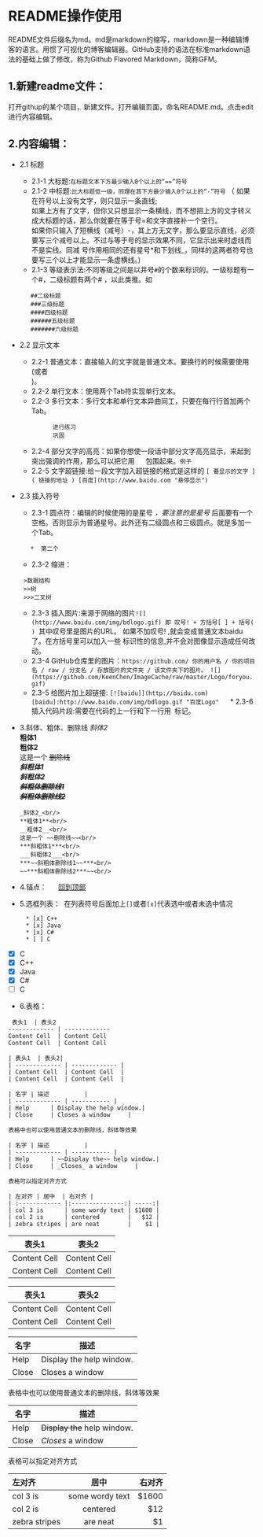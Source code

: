  README操作使用
 ====
README文件后缀名为md。md是markdown的缩写，markdown是一种编辑博客的语言。用惯了可视化的博客编辑器。GitHub支持的语法在标准markdown语法的基础上做了修改，称为Github Flavored Markdown，简称GFM。<br/>
## 1.新建readme文件：
打开githup的某个项目，新建文件。打开编辑页面，命名README.md。点击edit进行内容编辑。
## 2.内容编辑：
  * 2.1 标题
    * 2.1-1 大标题:`在标题文本下方最少输入0个以上的“==”符号`
    * 2.1-2 中标题:`比大标题低一级，同理在其下方最少输入0个以上的“-”符号`
    （  如果在符号以上没有文字，则只显示一条直线; <br/>
      如果上方有了文字，但你又只想显示一条横线，而不想把上方的文字转义成大标题的话，那么你就要在等于号=和文字直接补一个空行。<br/>
      如果你只输入了短横线（减号）-，其上方无文字，那么要显示直线，必须要写三个减号以上。不过与等于号的显示效果不同，它显示出来时虚线而不是实线。同减      号作用相同的还有星号*和下划线_，同样的这两者符号也要写三个以上才能显示一条虚横线。)<br/>
    * 2.1-3 等级表示法:不同等级之间是以井号`#`的个数来标识的。一级标题有一个#，二级标题有两个# ，以此类推。如
    ```#一级标题
       ##二级标题
       ###三级标题
       ####四级标题
       ######五级标题
       #######六级标题
    ```
  * 2.2 显示文本
    * 2.2-1 普通文本：直接输入的文字就是普通文本。要换行的时候需要使用<br>(或者<br/>)。
    * 2.2-2 单行文本：使用两个Tab符实现单行文本。
    * 2.2-3 多行文本：多行文本和单行文本异曲同工，只要在每行行首加两个Tab。
      ```   第一次使用
            进行练习
            巩固
      ```
    * 2.2-4 部分文字的高亮：如果你想使一段话中部分文字高亮显示，来起到突出强调的作用，那么可以把它用 `  ` 包围起来。`例子`
    * 2.2-5 文字超链接:给一段文字加入超链接的格式是这样的 `[ 要显示的文字 ]( 链接的地址 ) [百度](http://www.baidu.com "悬停显示")`
  * 2.3 插入符号
    * 2.3-1 圆点符：编辑的时候使用的是星号 *，要注意的是星号* 后面要有一个空格。否则显示为普通星号。此外还有二级圆点和三级圆点。就是多加一个Tab。
     ```* 第一个
        *  第二个
     ```
    * 2.3-2 缩进：
    ```
     >数据结构
     >>树
     >>>二叉树
     ```
    * 2.3-3 插入图片:来源于网络的图片`![](http://www.baidu.com/img/bdlogo.gif) 即 叹号! + 方括号[ ] + 括号( ) `其中叹号里是图片的URL。
     如果不加叹号! ,就会变成普通文本baidu了。在方括号里可以加入一些 标识性的信息,并不会对图像显示造成任何改动。
    * 2.3-4 GitHub仓库里的图片：`https://github.com/ 你的用户名 / 你的项目名 / raw / 分支名 / 存放图片的文件夹 / 该文件夹下的图片。 ![](https://github.com/KeenChen/ImageCache/raw/master/Logo/foryou.gif)`
    * 2.3-5 给图片加上超链接:  `[![baidu]](http://baidu.com) [baidu]:http://www.baidu.com/img/bdlogo.gif "百度Logo" `
    * 2.3-6 插入代码片段:需要在代码的上一行和下一行用``` ```标记。
    
  * 3.斜体、粗体、删除线
       _斜体2_<br/>
       **粗体1**<br/>
       __粗体2__<br/>
       这是一个 ~~删除线~~<br/>
       ***斜粗体1***<br/>
       ___斜粗体2___<br/>
       ***~~斜粗体删除线1~~***<br/>
       ~~***斜粗体删除线2***~~<br/>
       
       ```斜体1*<br/>
       _斜体2_<br/>
       **粗体1**<br/>
       __粗体2__<br/>
       这是一个 ~~删除线~~<br/>
       ***斜粗体1***<br/>
       ___斜粗体2___<br/>
       ***~~斜粗体删除线1~~***<br/>
       ~~***斜粗体删除线2***~~<br/>
       ```
       
  * 4.锚点：
      [回到顶部](#readme) 
      
  * 5.选框列表：
  在列表符号后面加上`[]`或者`[x]`代表选中或者未选中情况
  ``` * [x] C 
       * [x] C++ 
       * [x] Java 
       * [x] C# 
       * [ ] C 
   ```
   * [x] C 
   * [x] C++ 
   * [x] Java 
   * [x] C# 
   * [ ] C 
     
  * 6.表格：
 ```
  表头1  | 表头2
------------- | -------------
Content Cell  | Content Cell
Content Cell  | Content Cell

| 表头1  | 表头2|
| ------------- | ------------- |
| Content Cell  | Content Cell  |
| Content Cell  | Content Cell  |

| 名字 | 描述          |
| ------------- | ----------- |
| Help      | Display the help window.|
| Close     | Closes a window     |

表格中也可以使用普通文本的删除线，斜体等效果

| 名字 | 描述          |
| ------------- | ----------- |
| Help      | ~~Display the~~ help window.|
| Close     | _Closes_ a window     |

表格可以指定对齐方式

| 左对齐 | 居中  | 右对齐 |
| :------------ |:---------------:| -----:|
| col 3 is      | some wordy text | $1600 |
| col 2 is      | centered        |   $12 |
| zebra stripes | are neat        |    $1 |
```
表头1  | 表头2
------------- | -------------
Content Cell  | Content Cell
Content Cell  | Content Cell

| 表头1  | 表头2|
| ------------- | ------------- |
| Content Cell  | Content Cell  |
| Content Cell  | Content Cell  |

| 名字 | 描述          |
| ------------- | ----------- |
| Help      | Display the help window.|
| Close     | Closes a window     |

表格中也可以使用普通文本的删除线，斜体等效果

| 名字 | 描述          |
| ------------- | ----------- |
| Help      | ~~Display the~~ help window.|
| Close     | _Closes_ a window     |

表格可以指定对齐方式

| 左对齐 | 居中  | 右对齐 |
| :------------ |:---------------:| -----:|
| col 3 is      | some wordy text | $1600 |
| col 2 is      | centered        |   $12 |
| zebra stripes | are neat        |    $1 |
     
  
    
     
     
     

